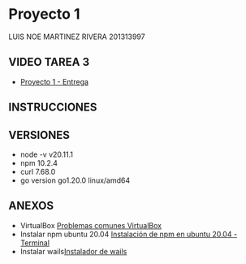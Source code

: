 # Proyecto 1

LUIS NOE MARTINEZ RIVERA 201313997

## VIDEO TAREA 3

+ [Proyecto 1  - Entrega](https://youtu.be/)

## INSTRUCCIONES


## VERSIONES

+ node -v v20.11.1
+ npm 10.2.4
+ curl 7.68.0
+ go version go1.20.0 linux/amd64

## ANEXOS

+ VirtualBox [Problemas comunes VirtualBox](https://www.youtube.com/watch?v=N-YJN4NQMl8)
+ Instalar npm ubuntu 20.04 [Instalación de npm en ubuntu 20.04 - Terminal](https://www.hostinger.com/tutorials/how-to-install-node-ubuntu?ppc_campaign=google_search_generic_hosting_all&bidkw=defaultkeyword&lo=9077183&gad_source=1&gclid=CjwKCAiArLyuBhA7EiwA-qo80K3AW9v4WeSNSQBE95mEfSa-6Zi6O9f3cdR7Plz3QpYjRN9G_1qQChoCYXsQAvD_BwE)
+ Instalar wails[Instalador de wails](https://dev.to/farooquememon385/install-wails-on-linux-kph)